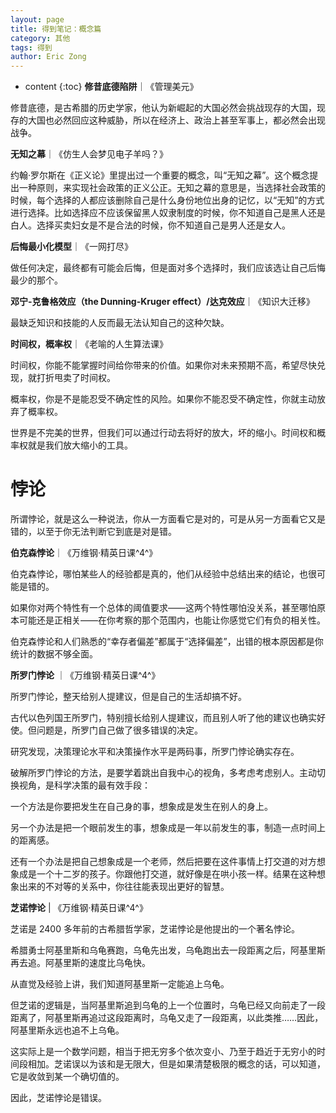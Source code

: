 ```yaml
---
layout: page
title: 得到笔记：概念篇
category: 其他
tags: 得到
author: Eric Zong
---
```


* content
{:toc}
**修昔底德陷阱**｜《管理美元》

修昔底德，是古希腊的历史学家，他认为新崛起的大国必然会挑战现存的大国，现存的大国也必然回应这种威胁，所以在经济上、政治上甚至军事上，都必然会出现战争。

**无知之幕**｜《仿生人会梦见电子羊吗？》

约翰·罗尔斯在《正义论》里提出过一个重要的概念，叫“无知之幕”。这个概念提出一种原则，来实现社会政策的正义公正。无知之幕的意思是，当选择社会政策的时候，每个选择的人都应该删除自己是什么身份地位出身的记忆，以“无知”的方式进行选择。比如选择应不应该保留黑人奴隶制度的时候，你不知道自己是黑人还是白人。选择买卖妇女是不是合法的时候，你不知道自己是男人还是女人。

**后悔最小化模型**｜《一网打尽》

做任何决定，最终都有可能会后悔，但是面对多个选择时，我们应该选让自己后悔最少的那个。

**邓宁-克鲁格效应（the Dunning-Kruger effect）/达克效应**｜《知识大迁移》

最缺乏知识和技能的人反而最无法认知自己的这种欠缺。

**时间权，概率权**｜《老喻的人生算法课》

时间权，你能不能掌握时间给你带来的价值。如果你对未来预期不高，希望尽快兑现，就打折甩卖了时间权。

概率权，你是不是能忍受不确定性的风险。如果你不能忍受不确定性，你就主动放弃了概率权。

世界是不完美的世界，但我们可以通过行动去将好的放大，坏的缩小。时间权和概率权就是我们放大缩小的工具。

# 悖论

所谓悖论，就是这么一种说法，你从一方面看它是对的，可是从另一方面看它又是错的，以至于你无法判断它到底是对是错。

**伯克森悖论**｜《万维钢·精英日课^4^》

伯克森悖论，哪怕某些人的经验都是真的，他们从经验中总结出来的结论，也很可能是错的。

如果你对两个特性有一个总体的阈值要求——这两个特性哪怕没关系，甚至哪怕原本可能还是正相关——在你考察的那个范围内，也能让你感觉它们有负的相关性。

伯克森悖论和人们熟悉的“幸存者偏差”都属于“选择偏差”，出错的根本原因都是你统计的数据不够全面。

**所罗门悖论** ｜《万维钢·精英日课^4^》

所罗门悖论，整天给别人提建议，但是自己的生活却搞不好。

古代以色列国王所罗门，特别擅长给别人提建议，而且别人听了他的建议也确实好使。但问题是，所罗门自己做了很多错误的决定。

研究发现，决策理论水平和决策操作水平是两码事，所罗门悖论确实存在。

破解所罗门悖论的方法，是要学着跳出自我中心的视角，多考虑考虑别人。主动切换视角，是科学决策的最有效手段：

一个方法是你要把发生在自己身的事，想象成是发生在别人的身上。

另一个办法是把一个眼前发生的事，想象成是一年以前发生的事，制造一点时间上的距离感。

还有一个办法是把自己想象成是一个老师，然后把要在这件事情上打交道的对方想象成是一个十二岁的孩子。你跟他打交道，就好像是在哄小孩一样。结果在这种想象出来的不对等的关系中，你往往能表现出更好的智慧。

**芝诺悖论** | 《万维钢·精英日课^4^》

芝诺是 2400 多年前的古希腊哲学家，芝诺悖论是他提出的一个著名悖论。

希腊勇士阿基里斯和乌龟赛跑，乌龟先出发，乌龟跑出去一段距离之后，阿基里斯再去追。阿基里斯的速度比乌龟快。

从直觉及经验上讲，我们知道阿基里斯一定能追上乌龟。

但芝诺的逻辑是，当阿基里斯追到乌龟的上一个位置时，乌龟已经又向前走了一段距离了，阿基里斯再追过这段距离时，乌龟又走了一段距离，以此类推……因此，阿基里斯永远也追不上乌龟。

这实际上是一个数学问题，相当于把无穷多个依次变小、乃至于趋近于无穷小的时间段相加。芝诺误以为该和是无限大，但是如果清楚极限的概念的话，可以知道，它是收敛到某一个确切值的。

因此，芝诺悖论是错误。

